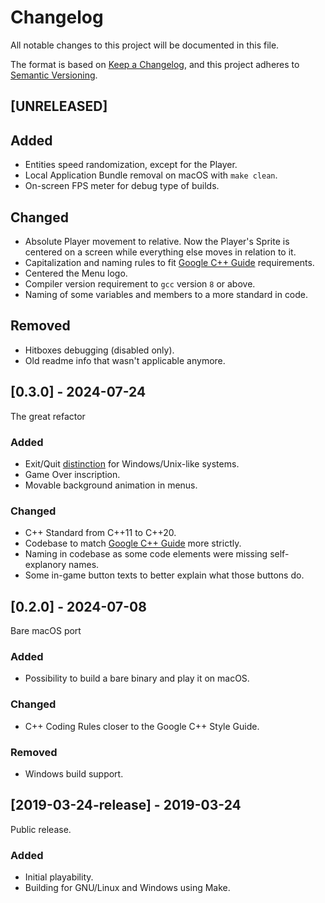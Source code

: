 # Changelog

All notable changes to this project will be documented in this file.

The format is based on [Keep a Changelog](https://keepachangelog.com/en/1.1.0/),
and this project adheres to [Semantic Versioning](https://semver.org/spec/v2.0.0.html).

## [UNRELEASED]

## Added

- Entities speed randomization, except for the Player.
- Local Application Bundle removal on macOS with `make clean`.
- On-screen FPS meter for debug type of builds.

## Changed

- Absolute Player movement to relative. Now the Player's Sprite is centered on a screen while everything else moves in relation to it.
- Capitalization and naming rules to fit [Google C++ Guide](https://google.github.io/styleguide/cppguide.html) requirements.
- Centered the Menu logo.
- Compiler version requirement to `gcc` version `8` or above.
- Naming of some variables and members to a more standard in code.

## Removed

- Hitboxes debugging (disabled only).
- Old readme info that wasn't applicable anymore.

## [0.3.0] - 2024-07-24

The great refactor

### Added

- Exit/Quit [distinction](https://ux.stackexchange.com/questions/50893/do-we-exit-quit-or-close-an-application) for Windows/Unix-like systems.
- Game Over inscription.
- Movable background animation in menus.

### Changed

- C++ Standard from C++11 to C++20.
- Codebase to match [Google C++ Guide](https://google.github.io/styleguide/cppguide.html) more strictly.
- Naming in codebase as some code elements were missing self-explanory names.
- Some in-game button texts to better explain what those buttons do.

## [0.2.0] - 2024-07-08

Bare macOS port

### Added

- Possibility to build a bare binary and play it on macOS.

### Changed

- C++ Coding Rules closer to the Google C++ Style Guide.

### Removed

- Windows build support.

## [2019-03-24-release] - 2019-03-24

Public release.

### Added

- Initial playability.
- Building for GNU/Linux and Windows using Make.
